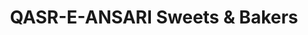 ---
title: "QASR-E-ANSARI Sweets & Bakers"
url: /karachi/qasr-e-ansari-sweets-and-bakers/
shop: bakery
---